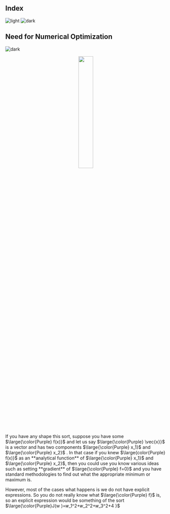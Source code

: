 ## Index
![light](https://user-images.githubusercontent.com/12748752/132402912-1a2a215e-de2f-4536-b28e-e75197136af9.png)
![dark](https://user-images.githubusercontent.com/12748752/132402918-976c6cc7-cc94-4267-9513-b3937504eb63.png)

## Need for Numerical Optimization
![dark](https://user-images.githubusercontent.com/12748752/132402918-976c6cc7-cc94-4267-9513-b3937504eb63.png)
<p align="center">
  <img src="https://user-images.githubusercontent.com/12748752/193400409-b4e4ab7a-1795-416f-9514-15f615d02568.png" width=30%/>
</p>
If you have any shape this sort, suppose you have some $\large{\color{Purple} f(x)}$ and let us say $\large{\color{Purple} \vec{x}}$ is a vector and has two components $\large{\color{Purple} x_1}$ and $\large{\color{Purple} x_2}$ . In that case if you knew $\large{color{Purple} f(x)}$ as an **analytical function** of $\large{\color{Purple} x_1}$ and $\large{\color{Purple} x_2}$, then you could use you know various ideas such as setting **gradient** of $\large{\color{Purple} f=0}$ and you have standard methodologies to find out what the appropriate minimum or maximum is.

However, most of the cases what happens is we do not have explicit expressions. So you do not really know what $\large{\color{Purple} f}$ is, so an explicit expression would be something of the sort $\large{\color{Purple}J(w )=𝑤_1^2+𝑤_2^2+𝑤_3^2+4 }$
